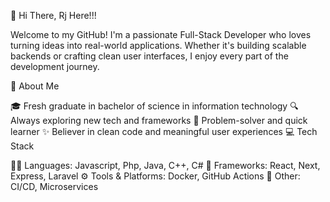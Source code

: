 👋 Hi There, Rj Here!!!

Welcome to my GitHub! I'm a passionate Full-Stack Developer who loves turning ideas into real-world applications.
Whether it's building scalable backends or crafting clean user interfaces, I enjoy every part of the development journey.

🧠 About Me

🎓 Fresh graduate in bachelor of science in information technology
🔍 Always exploring new tech and frameworks
🧩 Problem-solver and quick learner
✨ Believer in clean code and meaningful user experiences
💻 Tech Stack

🧑‍💻 Languages: Javascript, Php, Java, C++, C#
🔧 Frameworks: React, Next, Express, Laravel
⚙️ Tools & Platforms: Docker, GitHub Actions
🔄 Other: CI/CD, Microservices
